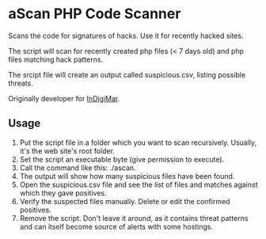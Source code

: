 # aScan PHP Code Scanner

Scans the code for signatures of hacks. Use it for recently hacked sites.

The script will scan for recently created php files (< 7 days old) and php files matching hack patterns.

The srcipt file will create an output called suspicious.csv, listing possible threats.

Originally developer for [InDigiMar](https://indigimar.com).

## Usage

1. Put the script file in a folder which you want to scan recursively. Usually, it's the web site's root folder.
2. Set the script an executable byte (give permission to execute).
3. Call the command like this: ./ascan.
4. The output will show how many suspicious files have been found.
5. Open the suspicious.csv file and see the list of files and matches against which they gave positives. 
6. Verify the suspected files manually. Delete or edit the confirmed positives.
7. Remove the script. Don't leave it around, as it contains threat patterns and can itself become source of alerts with some hostings.